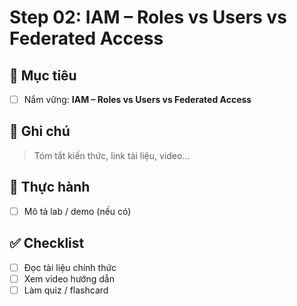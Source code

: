 # Step 02: IAM – Roles vs Users vs Federated Access

## 🎯 Mục tiêu
- [ ] Nắm vững: **IAM – Roles vs Users vs Federated Access**

## 📘 Ghi chú
> Tóm tắt kiến thức, link tài liệu, video...

## 🧪 Thực hành
- [ ] Mô tả lab / demo (nếu có)

## ✅ Checklist
- [ ] Đọc tài liệu chính thức
- [ ] Xem video hướng dẫn
- [ ] Làm quiz / flashcard
